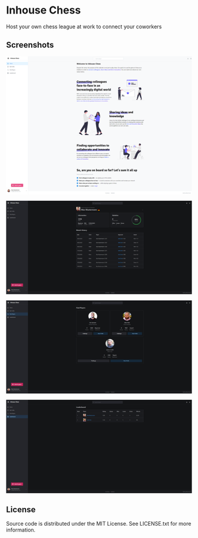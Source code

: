 # Inhouse Chess

Host your own chess league at work to connect your coworkers

## Screenshots

![Homepage](/docs/1_home.png?raw=true "Homepage")

![Profile](/docs/2_profile.png?raw=true "Profile")

![Find players](/docs/3_find_players.png?raw=true "Find players")

![Leaderboard](/docs/4_leaderboard.png?raw=true "Leaderboard")

## License

Source code is distributed under the MIT License. See LICENSE.txt for more information.
